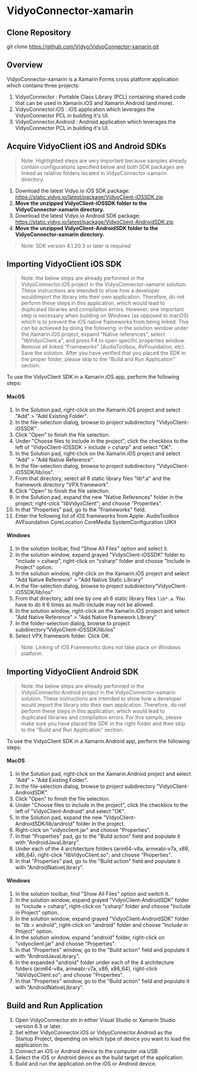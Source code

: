 # VidyoConnector-xamarin

## Clone Repository
git clone https://github.com/Vidyo/VidyoConnector-xamarin.git

## Overview
VidyoConnector-xamarin is a Xamarin Forms cross platform application which contains three projects:
1. VidyoConnector         : Portable Class Library (PCL) containing shared code that can be used in Xamarin.iOS and Xamarin.Android (and more).
2. VidyoConnector.iOS     : iOS application which leverages the VidyoConnector PCL in building it's UI.
3. VidyoConnector.Android : Android application which leverages the VidyoConnector PCL in building it's UI.

## Acquire VidyoClient iOS and Android SDKs
> Note: Highlighted steps are very important because samples already contain configurations specified below and both SDK packages are linked as relative folders located in VidyoConnector-xamarin directory.

1. Download the latest Vidyo.io iOS SDK package: https://static.vidyo.io/latest/package/VidyoClient-iOSSDK.zip
2. **Move the unzipped VidyoClient-iOSSDK folder to the VidyoConnector-xamarin directory.**
3. Download the latest Vidyo.io Android SDK package: https://static.vidyo.io/latest/package/VidyoClient-AndroidSDK.zip
4. **Move the unzipped VidyoClient-AndroidSDK folder to the VidyoConnector-xamarin directory.**

> Note: SDK version 4.1.20.3 or later is required

## Importing VidyoClient iOS SDK
> Note: the below steps are already performed in the VidyoConnector.iOS project in the VidyoConnector-xamarin solution. These instructions are intended to show how a developer wouldimport the library into their own application. Therefore, do not perform these steps in this application, which would lead to duplicated libraries and compilation errors. However, one important step is necessary when building on Windows (as opposed to macOS) which is to prevent the iOS native frameworks from being linked. This can be achieved by doing the following: in the solution window under the Xamarin.iOS project, expand "Native references", select "libVidyoClient.a", and press F4 to open specific properties window. Remove all linked "Frameworks" (AudioToolbox, AVFoundation, etc). Save the solution. After you have verified that you placed the SDK in the proper folder, please skip to the "Build and Run Application" section.

To use the VidyoClient SDK in a Xamarin.iOS app, perform the following steps: 

#### MacOS

1.  In the Solution pad, right-click on the Xamarin.iOS project and select "Add" > "Add Existing Folder".
2.  In the file-selection dialog, browse to project subdirectory "VidyoClient-iOSSDK".
3.  Click "Open" to finish the file selection.
4.  Under "Choose files to include in the project", click the checkbox to the left of "VidyoClient-iOSSDK > include > csharp" and select "OK". 
5.  In the Solution pad, right-click on the Xamarin.iOS project and select "Add" > "Add Native Reference".
6.  In the file-selection dialog, browse to project subdirectory "VidyoClient-iOSSDK/lib/ios".
7.  From that directory, select all 6 static library files "lib*.a" and the framework directory "VPX.framework".
8.  Click "Open" to finish the file selection.
9.  In the Solution pad, expand the new "Native References" folder in the project; right-click "libVidyoClient"; and choose "Properties".
10. In that "Properties" pad, go to the "Frameworks" field.
11. Enter the following list of iOS frameworks from Apple:  AudioToolbox AVFoundation CoreLocation CoreMedia SystemConfiguration UIKit

#### Windows

1. In the solution toolbar, find "Show All Files" option and select it.
2. In the solution window, expand grayed "VidyoClient-iOSSDK" folder to "include > csharp", right-click on "csharp" folder and choose "Include in Project" option.
3. In the solution window, right-click on the Xamarin.iOS project and select "Add Native Reference" > "Add Native Static Library"
4. In the file-selection dialog, browse to project subdirectory“VidyoClient-iOSSDK/lib/ios”
5. From that directory, add one by one  all 6 static library files `lib*.a`. You have to do it 6 times as multi-include may not be allowed.
6. In the solution window, right-click on the Xamarin.iOS project and select "Add Native Reference" > "Add Native Framework Library"
7. In the folder-selection dialog, browse to project subdirectory“VidyoClient-iOSSDK/lib/ios”
8. Select VPX.framework folder. Click OK.

> Note: Linking of iOS Frameworks does not take place on Windows platform.

## Importing VidyoClient Android SDK
> Note: the below steps are already performed in the VidyoConnector.Android project in the VidyoConnector-xamarin solution. These instructions are intended to show how a developer would import the library into their own application. Therefore, do not perform these steps in this application, which would lead to duplicated libraries and compilation errors. For this sample, please make sure you have placed the SDK in the right folder and then skip to the "Build and Run Application" section.

To use the VidyoClient SDK in a Xamarin.Android app, perform the following steps:

#### MacOS

1. In the Solution pad, right-click on the Xamarin.Android project and select "Add" > "Add Existing Folder".
2. In the file-selection dialog, browse to project subdirectory "VidyoClient-AndroidSDK".
3. Click "Open" to finish the file selection.
4. Under "Choose files to include in the project", click the checkbox to the left of "VidyoClient-Android" and select "OK". 
5. In the Solution pad, expand the new "VidyoClient-AndroidSDK/lib/android" folder in the project.
6. Right-click on "vidyoclient.jar" and choose "Properties".
7. In that "Properties" pad, go to the "Build action" field and populate it with "AndroidJavaLibrary".
8. Under each of the 4 architecture folders (arm64-v8a, armeabi-v7a, x86, x86_64), right-click "libVidyoClient.so"; and choose "Properties".
9. In that "Properties" pad, go to the "Build action" field and populate it with "AndroidNativeLibrary".

#### Windows

1. In the solution toolbar, find "Show All Files" option and switch it.
2. In the solution window, expand grayed "VidyoClient-AndroidSDK" folder to "include > csharp", right-click on "csharp" folder and choose "Include in Project" option.
3. In the solution window, expand grayed "VidyoClient-AndroidSDK" folder to "lib > android", right-click on "android" folder and choose "Include in Project" option.
4. In the solution window, expand "android" folder, right-click on "vidyoclient.jar" and choose "Properties".
5. In that "Properties" window, go to the "Build action" field and populate it with "AndroidJavaLibrary".
6. In the expanded "android" folder under each of the 4 architecture folders (arm64-v8a, armeabi-v7a, x86, x86_64), right-click "libVidyoClient.so"; and choose "Properties".
7. In that "Properties" window, go to the "Build action" field and populate it with "AndroidNativeLibrary".

## Build and Run Application
1. Open VidyoConnector.sln in either Visual Studio or Xamarin Studio version 6.3 or later.
2. Set either VidyoConnector.iOS or VidyoConnector.Android as the Startup Project, depending on which type of device you want to load the application to.
3. Connect an iOS or Android device to the computer via USB.
4. Select the iOS or Android device as the build target of the application.
5. Build and run the application on the iOS or Android device.

